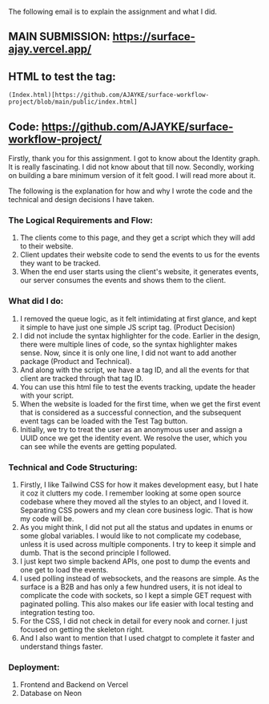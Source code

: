 The following email is to explain the assignment and what I did.

## MAIN SUBMISSION: https://surface-ajay.vercel.app/
## HTML to test the tag: 
    (Index.html)[https://github.com/AJAYKE/surface-workflow-project/blob/main/public/index.html]
## Code: https://github.com/AJAYKE/surface-workflow-project/

Firstly, thank you for this assignment. I got to know about the Identity graph. It is really fascinating. I did not know about that till now. Secondly, working on building a bare minimum version of it felt good. I will read more about it.

The following is the explanation for how and why I wrote the code and the technical and design decisions I have taken.

### The Logical Requirements and Flow:
1. The clients come to this page, and they get a script which they will add to their website.
2. Client updates their website code to send the events to us for the events they want to be tracked.
3. When the end user starts using the client's website, it generates events, our server consumes the events and shows them to the client.

### What did I do:
1. I removed the queue logic, as it felt intimidating at first glance, and kept it simple to have just one simple JS script tag. (Product Decision)
2. I did not include the syntax highlighter for the code. Earlier in the design, there were multiple lines of code, so the syntax highlighter makes sense. Now, since it is only one line, I did not want to add another package (Product and Technical).
3. And along with the script, we have a tag ID, and all the events for that client are tracked through that tag ID.
4. You can use this html file to test the events tracking, update the header with your script.
5. When the website is loaded for the first time, when we get the first event that is considered as a successful connection, and the subsequent event tags can be loaded with the Test Tag button.
6. Initially, we try to treat the user as an anonymous user and assign a UUID once we get the identity event. We resolve the user, which you can see while the events are getting populated.

### Technical and Code Structuring:
1. Firstly, I like Tailwind CSS for how it makes development easy, but I hate it coz it clutters my code. I remember looking at some open source codebase where they moved all the styles to an object, and I loved it. Separating CSS powers and my clean core business logic. That is how my code will be.
2. As you might think, I did not put all the status and updates in enums or some global variables. I would like to not complicate my codebase, unless it is used across multiple components. I try to keep it simple and dumb. That is the second principle I followed.
3. I just kept two simple backend APIs, one post to dump the events and one get to load the events.
4. I used polling instead of websockets, and the reasons are simple. As the surface is a B2B and has only a few hundred users, it is not ideal to complicate the code with sockets, so I kept a simple GET request with paginated polling. This also makes our life easier with local testing and integration testing too.
5. For the CSS, I did not check in detail for every nook and corner. I just focused on getting the skeleton right.
6. And I also want to mention that I used chatgpt to complete it faster and understand things faster.

### Deployment:
1. Frontend and Backend on Vercel
2. Database on Neon
